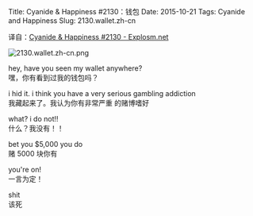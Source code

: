 Title: Cyanide & Happiness #2130：钱包
Date: 2015-10-21
Tags: Cyanide and Happiness
Slug: 2130.wallet.zh-cn

译自：[Cyanide & Happiness #2130 - Explosm.net](http://explosm.net/comics/2130/)


![2130.wallet.zh-cn.png](/static/images/comics/2130.wallet.zh-cn.png)




hey, have you seen
my wallet anywhere?     
嘿，你有看到过我的钱包吗？

i hid it. i think you
have a very serious
gambling addiction      
我藏起来了。我认为你有非常严重
的赌博嗜好

what? i do not!!        
什么？我没有！！


bet you $5,000 you do       
赌 5000 块你有

you're on!      
一言为定！

shit        
该死